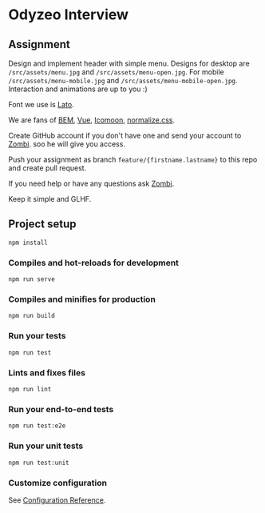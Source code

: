 # Odyzeo Interview

## Assignment
Design and implement header with simple menu. Designs for desktop are `/src/assets/menu.jpg` 
and `/src/assets/menu-open.jpg`. For mobile `/src/assets/menu-mobile.jpg` and 
`/src/assets/menu-mobile-open.jpg`. Interaction and animations are up to you :)

Font we use is
[Lato](https://fonts.google.com/specimen/Lato?selection.family=Lato).

We are fans of [BEM](http://getbem.com/), [Vue](https://vuejs.org/v2/style-guide/),
[Icomoon](https://icomoon.io/app/#/select), [normalize.css](https://github.com/necolas/normalize.css/).

Create GitHub account if you don't have one and send your account to [Zombi](mailto:tomas.zamba@odyzeo.com).
soo he will give you access.

Push your assignment as branch `feature/{firstname.lastname}` to this repo and create pull request.

If you need help or have any questions ask [Zombi](mailto:tomas.zamba@odyzeo.com).

Keep it simple and GLHF.

## Project setup
```
npm install
```

### Compiles and hot-reloads for development
```
npm run serve
```

### Compiles and minifies for production
```
npm run build
```

### Run your tests
```
npm run test
```

### Lints and fixes files
```
npm run lint
```

### Run your end-to-end tests
```
npm run test:e2e
```

### Run your unit tests
```
npm run test:unit
```

### Customize configuration
See [Configuration Reference](https://cli.vuejs.org/config/).
